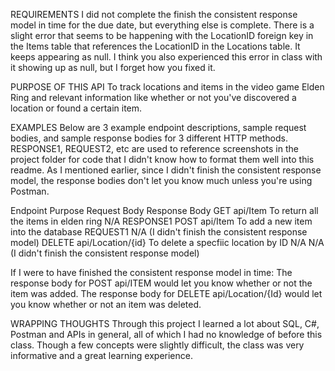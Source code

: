 REQUIREMENTS
I did not complete the finish the consistent response model in time for the due date, but everything else is complete. 
There is a slight error that seems to be happening with the LocationID foreign key in the Items table that references the LocationID in the Locations table. It keeps appearing as null. I think you also experienced this error in class with it showing up as null, but I forget how you fixed it. 


PURPOSE OF THIS API
To track locations and items in the video game Elden Ring and relevant information like whether or not you've discovered a location or found a certain item.


EXAMPLES
Below are 3 example endpoint descriptions, sample request bodies, and sample response bodies for 3 different HTTP methods.
RESPONSE1, REQUEST2, etc are used to reference screenshots in the project folder for code that I didn't know how to format them well into this readme.
As I mentioned earlier, since I didn't finish the consistent response model, the response bodies don't let you know much unless you're using Postman.

Endpoint                    Purpose                                       Request Body                Response Body
GET api/Item                To return all the items in elden ring         N/A                         RESPONSE1
POST api/Item               To add a new item into the database           REQUEST1                    N/A (I didn't finish the consistent response model)
DELETE api/Location/{id}    To delete a specfiic location by ID           N/A                         N/A (I didn't finish the consistent response model)

If I were to have finished the consistent response model in time:
  The response body for POST api/ITEM would let you know whether or not the item was added. 
  The response body for DELETE api/Location/{Id} would let you know whether or not an item was deleted.
   

WRAPPING THOUGHTS
Through this project I learned a lot about SQL, C#, Postman and APIs in general, all of which I had no knowledge of before this class. Though a few concepts were slightly difficult, the class was very informative and a great learning experience. 
